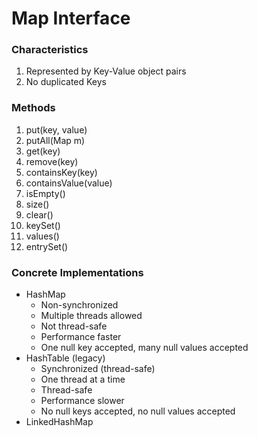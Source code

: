 # Map Interface

### Characteristics
1) Represented by Key-Value object pairs
2) No duplicated Keys

### Methods
1) put(key, value)
2) putAll(Map m)
3) get(key)
4) remove(key)
5) containsKey(key)
6) containsValue(value)
7) isEmpty()
8) size()
9) clear()
10) keySet()
11) values()
12) entrySet()

### Concrete Implementations
- HashMap
    - Non-synchronized
    - Multiple threads allowed
    - Not thread-safe
    - Performance faster
    - One null key accepted, many null values accepted
- HashTable (legacy)
    - Synchronized (thread-safe)
    - One thread at a time
    - Thread-safe
    - Performance slower
    - No null keys accepted, no null values accepted
- LinkedHashMap